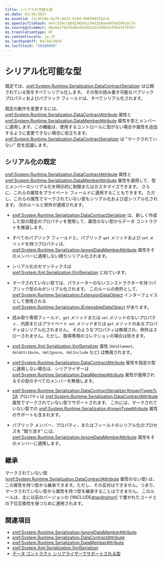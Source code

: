 ```yaml
---
title: シリアル化可能な型
ms.date: 03/30/2017
ms.assetid: f1c8539a-6a79-4413-b294-896f0957b2cd
ms.openlocfilehash: 44fc538ccb69296b91c94d2b9ae497be599c0c7e
ms.sourcegitcommit: 0be8a279af6d8a43e03141e349d3efd5d35f8767
ms.translationtype: HT
ms.contentlocale: ja-JP
ms.lasthandoff: 04/18/2019
ms.locfileid: "59160850"
---
```

# <a name="serializable-types"></a>シリアル化可能な型
既定では、<xref:System.Runtime.Serialization.DataContractSerializer> は公開されている型をすべてシリアル化します。 その型の読み書き可能なパブリック プロパティおよびパブリック フィールドは、すべてシリアル化されます。  
  
 既定の動作を変更するには、<xref:System.Runtime.Serialization.DataContractAttribute> 属性と <xref:System.Runtime.Serialization.DataMemberAttribute> 属性を型とメンバーに適用します。この機能は、使用するコントロールに型がない場合や属性を追加するように変更できない場合に役立ちます。 <xref:System.Runtime.Serialization.DataContractSerializer> は "マークされていない" 型を認識します。  
  
## <a name="serialization-defaults"></a>シリアル化の既定  
 <xref:System.Runtime.Serialization.DataContractAttribute> 属性と <xref:System.Runtime.Serialization.DataMemberAttribute> 属性を適用して、型とメンバーのシリアル化を明示的に制御またはカスタマイズできます。 さらに、これらの属性をプライベート フィールドに適用することもできます。 ただし、これらの属性でマークされていない型もシリアル化および逆シリアル化されます。 次のルールと例外が適用されます。  
  
-   <xref:System.Runtime.Serialization.DataContractSerializer> は、新しく作成した型の既定のプロパティを使用して、属性のない型からデータ コントラクトを推論します。  
  
-   すべてのパブリック フィールドと、パブリック `get` メソッドおよび `set` メソッドを持つプロパティは、<xref:System.Runtime.Serialization.IgnoreDataMemberAttribute> 属性をそのメンバーに適用しない限りシリアル化されます。  
  
-   シリアル化のセマンティクスは <xref:System.Xml.Serialization.XmlSerializer> に似ています。  
  
-   マークされていない型では、パラメーターのないコンストラクターを持つパブリック型のみがシリアル化されます。 このルールの例外として、<xref:System.Runtime.Serialization.ExtensionDataObject> インターフェイスとして使用される <xref:System.Runtime.Serialization.IExtensibleDataObject> があります。  
  
-   読み取り専用フィールド、`get` メソッドまたは `set` メソッドのないプロパティ、内部またはプライベート `set` メソッドまたは `get` メソッドのあるプロパティはシリアル化されません。 そのようなプロパティは無視され、例外はスローされません。ただし、取得専用のコレクションの場合は除きます。  
  
-   <xref:System.Xml.Serialization.XmlSerializer> 属性 (`XmlElement`、`XmlAttribute`、`XmlIgnore`、`XmlInclude` など) は無視されます。  
  
-   <xref:System.Runtime.Serialization.DataContractAttribute> 属性を指定の型に適用しない場合は、シリアライザーは <xref:System.Runtime.Serialization.DataMemberAttribute> 属性が適用されるその型のすべてのメンバーを無視します。  
  
-   <xref:System.Runtime.Serialization.DataContractSerializer.KnownTypes%2A> プロパティは <xref:System.Runtime.Serialization.DataContractAttribute> 属性でマークされていない型でサポートされます。 これには、マークされていない型での <xref:System.Runtime.Serialization.KnownTypeAttribute> 属性のサポートも含まれます。  
  
-   パブリック メンバー、プロパティ、またはフィールドのシリアル化のプロセスを "取り消す" には、<xref:System.Runtime.Serialization.IgnoreDataMemberAttribute> 属性をそのメンバーに適用します。  
  
## <a name="inheritance"></a>継承  
 マークされていない型 (<xref:System.Runtime.Serialization.DataContractAttribute> 属性のない型) は、この属性を持つ型から継承できます。ただし、その反対はできません。つまり、マークされていない型から属性を持つ型を継承することはできません。 このルールは、主に以前のバージョンの [!INCLUDE[dnprdnshort](../../../../includes/dnprdnshort-md.md)] で書かれたコードとの下位互換性を保つために適用されます。  
  
## <a name="see-also"></a>関連項目

- <xref:System.Runtime.Serialization.IgnoreDataMemberAttribute>
- <xref:System.Runtime.Serialization.DataContractAttribute>
- <xref:System.Runtime.Serialization.DataMemberAttribute>
- <xref:System.Xml.Serialization.XmlSerializer>
- [データ コントラクト シリアライザーでサポートされる型](../../../../docs/framework/wcf/feature-details/types-supported-by-the-data-contract-serializer.md)

